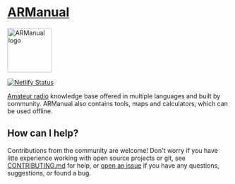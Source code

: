 # [ARManual](https://armanual.org)

<img width="100px" src="/ARManual/.vuepress/public/logo.svg" alt="ARManual logo">

[![Netlify Status](https://api.netlify.com/api/v1/badges/5897ec89-b0f7-40bf-8418-accedeb64189/deploy-status)](https://app.netlify.com/sites/armanual/deploys)

[Amateur radio](https://en.wikipedia.org/wiki/Amateur_radio) knowledge base offered in multiple languages and built by community. ARManual also contains tools, maps and calculators, which can be used offline.

## How can I help?

Contributions from the community are welcome! Don't worry if you have litte experience working with open source projects or git, see [CONTRIBUTING.md](/CONTRIBUTING.md) for help, or [open an issue](https://github.com/domnantas/ARManual/issues/new) if you have any questions, suggestions, or found a bug.
